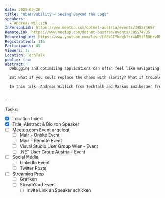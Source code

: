 ```yaml
---
date: 2025-02-20
title: "Observability – Seeing Beyond the Logs"
speakers:
  - Andreas Willich
InPersonLink: https://www.meetup.com/dotnet-austria/events/305574697
RemoteLink: https://www.meetup.com/dotnet-austria/events/305574735
RecordingLink: https://www.youtube.com/live/L0PaCIYkogk?si=WM9iFB0HrvDbnMjT
Registrations: 116
Participants: 45
Viewers: 35
Location: TechTalk
public: true
abstract: |
  Debugging and optimizing applications can often feel like navigating in the dark. Traditional log files are disorganized, verbose, and challenging to interpret, leaving teams overwhelmed and searching for a signal in a sea of noise. This issue isn’t limited to complex, distributed systems—it happens even in ordinary applications, where logs fail to provide clarity. Compounding the problem is the uncertainty about the time and effort needed to achieve specific performance levels. Without clear insights into bottlenecks, it’s difficult to know where to focus or whether your efforts will yield meaningful results.

  But what if you could replace the chaos with clarity? What if troubleshooting felt like uncovering the full picture—precise, contextual, and actionable? And what if you could predict and measure the impact of your performance optimizations, removing the guesswork? Observability makes this possible by transforming the way we monitor and debug systems.

  In this talk, Andreas Willich from TechTalk and Markus Enzlberger from XXXLutz will demonstrate how observability can tackle both challenges head-on. Using a real-world application built with MongoDB and Apache Kafka, they’ll show how rich traces, real-time metrics, and actionable visualizations enable faster root cause analysis, more efficient optimizations, and a clearer path to achieving your performance goals. Join us to uncover how observability empowers you to understand, improve, and take control of your systems.

    
---
```

Tasks:

- [x] Location fixiert
- [x] Title, Abstract & Bio von Speaker
- [ ] Meetup.com Event angelegt
	- [ ] Main - Onsite Event
	- [ ] Main - Remote Event
	- [ ] Visual Studio User Group Wien - Event
	- [ ] .NET User Group Austria - Event
- [ ] Social Media
	- [ ] LinkedIn Event
	- [ ] Twitter Posts
- [ ] Streaming Prep
	- [ ] Grafiken
	- [ ] StreamYard Event
		- [ ] Invite Link an Speaker schicken
